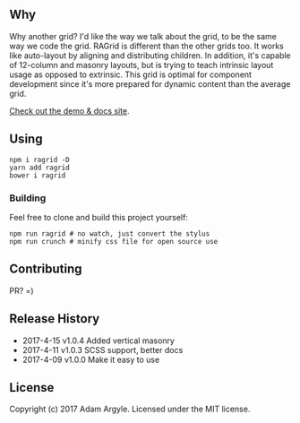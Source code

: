 ## Why
Why another grid? I'd like the way we talk about the grid, to be the same way we code the grid. RAGrid is different than the other grids too. It works like auto-layout by aligning and distributing children. In addition, it's capable of 12-column and masonry layouts, but is trying to teach intrinsic layout usage as opposed to extrinsic. This grid is optimal for component development since it's more prepared for dynamic content than the average grid.

[Check out the demo & docs site](https://argyleink.github.io/ragrid/).


## Using
```shell
npm i ragrid -D
yarn add ragrid
bower i ragrid
```


### Building
Feel free to clone and build this project yourself:
```shell
npm run ragrid # no watch, just convert the stylus
npm run crunch # minify css file for open source use
```


## Contributing
PR? =)

## Release History
* 2017-4-15  v1.0.4  Added vertical masonry
* 2017-4-11  v1.0.3  SCSS support, better docs
* 2017-4-09  v1.0.0  Make it easy to use

## License
Copyright (c) 2017 Adam Argyle. Licensed under the MIT license.
